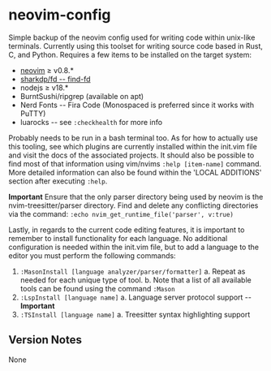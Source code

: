 # neovim-config

Simple backup of the neovim config used for writing code within unix-like terminals. Currently using this toolset for writing source code based in Rust, C, and Python. Requires a few items to be installed on the target system:

- [neovim](https://github.com/neovim/neovim/releases) $\geq$ v0.8.*
- [sharkdp/fd -- find-fd](https://github.com/sharkdp/fd)
- nodejs $\geq$ v18.*
- BurntSushi/ripgrep (available on apt)
- Nerd Fonts -- Fira Code (Monospaced is preferred since it works with PuTTY)
- luarocks -- see `:checkhealth` for more info


Probably needs to be run in a bash terminal too. As for how to actually use this tooling, see which plugins are currently installed within the init.vim file and visit the docs of the associated projects. It should also be possible to find most of that information using vim/nvims `:help [item-name]` command. More detailed information can also be found within the 'LOCAL ADDITIONS' section after executing `:help`.

**Important**
Ensure that the only parser directory being used by neovim is the nvim-treesitter/parser directory. Find and delete any conflicting directories via the command:
`:echo nvim_get_runtime_file('parser', v:true)`


Lastly, in regards to the current code editing features, it is important to remember to install functionality for each language. No additional configuration is needed within the init.vim file, but to add a language to the editor you must perform the following commands:

1. `:MasonInstall [language analyzer/parser/formatter]`
	a. Repeat as needed for each unique type of tool. 
	b. Note that a list of all available tools can be found using the command `:Mason`
2. `:LspInstall [language name]`
	a. Language server protocol support -- **Important**
3. `:TSInstall [language name]`
	a. Treesitter syntax highlighting support


## Version Notes
None

